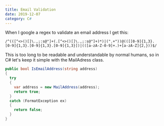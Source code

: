 ```yaml
---
title: Email Validation
date: 2019-12-07
category: C#
---
```


When I google a regex to validate an email address I get this:

```
/^(([^<>()[]\.,;:s@"]+(.[^<>()[]\.,;:s@"]+)*)|(".+"))@(([[0-9]{1,3}.[0-9]{1,3}.[0-9]{1,3}.[0-9]{1,3}])|(([a-zA-Z-0-9]+.)+[a-zA-Z]{2,}))$/
```

This is too long to be readable and understandable by normal humans, so in C# let's keep it simple with the MailAdress class.

```csharp
public bool IsEmailAddress(string address)
{
  try
  {
    var address = new MailAddress(address);
    return true;
  }
  catch (FormatException ex)
  {
    return false;
  }
}
```
